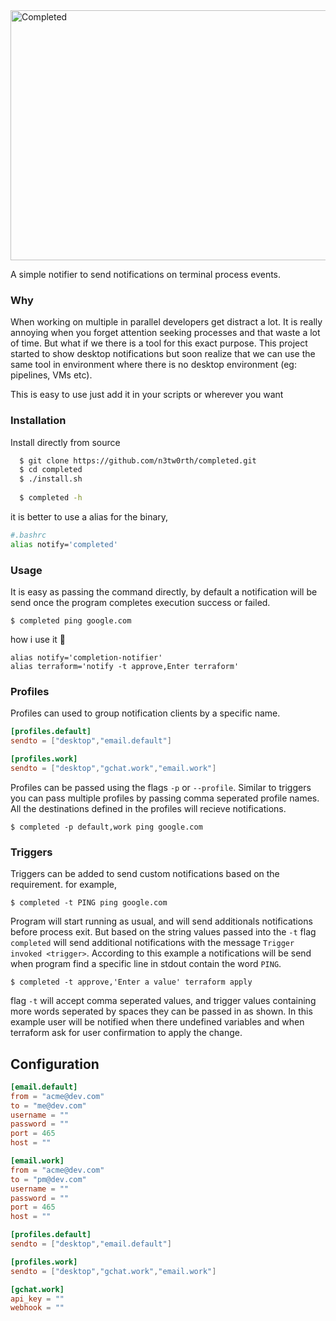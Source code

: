 <img width="1000" height="400" alt="Completed" src="https://github.com/user-attachments/assets/3bcb44c1-abd8-4786-a883-51c27ca44cee" />

A simple notifier to send notifications on terminal process events.

### Why

When working on multiple in parallel developers get distract a lot. It is really annoying when you forget attention seeking processes and that waste a lot of time. But what if we there is a tool for this exact purpose. This project started to show desktop notifications but soon realize that we can use the same tool in environment where there is no desktop environment (eg: pipelines, VMs etc). 

This is easy to use just add it in your scripts or wherever you want

### Installation

Install directly from source

```bash
  $ git clone https://github.com/n3tw0rth/completed.git
  $ cd completed
  $ ./install.sh
  
  $ completed -h
```

it is better to use a alias for the binary,
```bash
#.bashrc
alias notify='completed'
```
### Usage

It is easy as passing the command directly, by default a notification will be send once the program completes execution success or failed.

```shell
$ completed ping google.com 
```

how i use it 🫢

```shell
alias notify='completion-notifier'
alias terraform='notify -t approve,Enter terraform'
```

### Profiles
Profiles can used to group notification clients by a specific name.

```toml
[profiles.default]
sendto = ["desktop","email.default"]

[profiles.work]
sendto = ["desktop","gchat.work","email.work"]

```

Profiles can be passed using the flags `-p` or `--profile`. Similar to triggers you can pass multiple profiles by passing comma seperated profile names. All the destinations defined in the profiles will recieve notifications.

```shell
$ completed -p default,work ping google.com 
```

### Triggers
Triggers can be added to send custom notifications based on the requirement. for example,

```shell
$ completed -t PING ping google.com 
```
Program will start running as usual, and will send additionals notifications before process exit. But based on the string values passed into the `-t` flag `completed` will send additional notifications with the message `Trigger invoked <trigger>`. According to this example a notifications will be send when program find a specific line in stdout contain the word `PING`.

```shell
$ completed -t approve,'Enter a value' terraform apply
```
flag `-t` will accept comma seperated values, and trigger values containing more words seperated by spaces they can be passed in as shown. In this example user will be notified when there undefined variables and when terraform ask for user confirmation to apply the change.
## Configuration

```toml
[email.default]
from = "acme@dev.com"
to = "me@dev.com"
username = ""
password = ""
port = 465
host = ""

[email.work]
from = "acme@dev.com"
to = "pm@dev.com"
username = ""
password = ""
port = 465
host = ""

[profiles.default]
sendto = ["desktop","email.default"]

[profiles.work]
sendto = ["desktop","gchat.work","email.work"]

[gchat.work]
api_key = ""
webhook = ""

```
